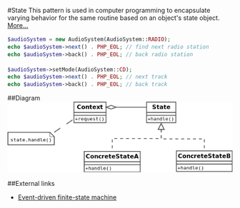 #State
This pattern is used in computer programming to encapsulate varying behavior for the same routine based on
an object's state object.
[More…](http://en.wikipedia.org/wiki/State_pattern)

```php
$audioSystem = new AudioSystem(AudioSystem::RADIO);
echo $audioSystem->next() . PHP_EOL; // find next radio station
echo $audioSystem->back() . PHP_EOL; // back radio station

$audioSystem->setMode(AudioSystem::CD);
echo $audioSystem->next() . PHP_EOL; // next track
echo $audioSystem->back() . PHP_EOL; // back track
```

##Diagram
![State UML Diagram](diagram.png)

##External links
* [Event-driven finite-state machine](http://en.wikipedia.org/wiki/Event-driven_finite-state_machine)